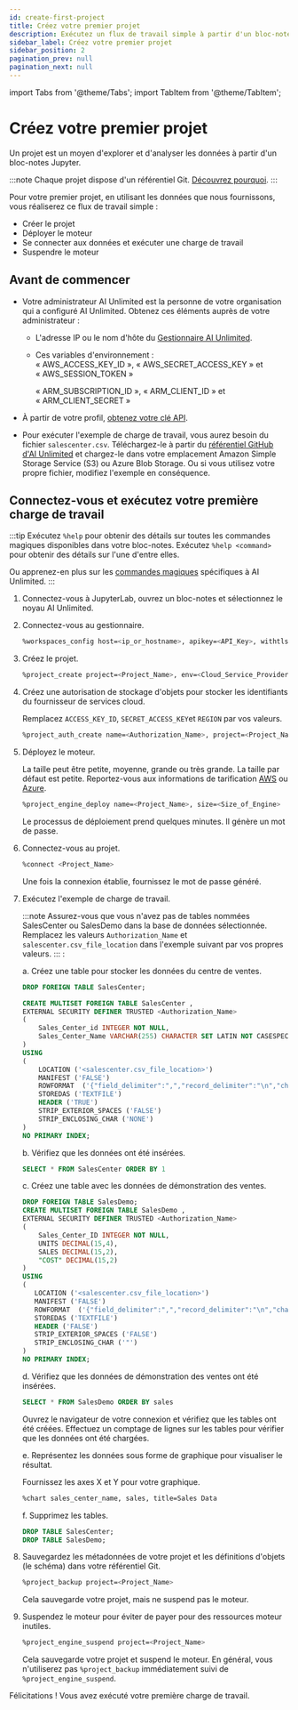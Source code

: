 ```yaml
---
id: create-first-project
title: Créez votre premier projet
description: Exécutez un flux de travail simple à partir d'un bloc-notes Jupyter.
sidebar_label: Créez votre premier projet
sidebar_position: 2
pagination_prev: null
pagination_next: null
---
```


import Tabs from '@theme/Tabs';
import TabItem from '@theme/TabItem';

# Créez votre premier projet

Un projet est un moyen d'explorer et d'analyser les données à partir d'un bloc-notes Jupyter. 

:::note
Chaque projet dispose d'un référentiel Git. [Découvrez pourquoi](../glossary.md#project-repository).
:::

Pour votre premier projet, en utilisant les données que nous fournissons, vous réaliserez ce flux de travail simple :

- Créer le projet
- Déployer le moteur
- Se connecter aux données et exécuter une charge de travail
- Suspendre le moteur


## Avant de commencer

- Votre administrateur AI Unlimited est la personne de votre organisation qui a configuré AI Unlimited. Obtenez ces éléments auprès de votre administrateur :

  - L'adresse IP ou le nom d'hôte du [Gestionnaire AI Unlimited](../glossary.md#ai-unlimited-manager).

  - Ces variables d'environnement :   
    <Tabs>
    <TabItem value="aws" label="AWS" default>
    «&nbsp;AWS_ACCESS_KEY_ID&nbsp;», «&nbsp;AWS_SECRET_ACCESS_KEY&nbsp;» et «&nbsp;AWS_SESSION_TOKEN&nbsp;»

    </TabItem>
    <TabItem value="azure" label="Azure">
    «&nbsp;ARM_SUBSCRIPTION_ID&nbsp;», «&nbsp;ARM_CLIENT_ID&nbsp;» et «&nbsp;ARM_CLIENT_SECRET&nbsp;»

    </TabItem>
    </Tabs> 

- À partir de votre profil, [obtenez votre clé API](./get-api-key.md).

- Pour exécuter l'exemple de charge de travail, vous aurez besoin du fichier `salescenter.csv`. Téléchargez-le à partir du [référentiel GitHub d'AI Unlimited](https://github.com/Teradata/ai-unlimited/tree/develop/examples/GetStarted/data) et chargez-le dans votre emplacement Amazon Simple Storage Service (S3) ou Azure Blob Storage. Ou si vous utilisez votre propre fichier, modifiez l'exemple en conséquence.


## Connectez-vous et exécutez votre première charge de travail

:::tip
Exécutez `%help` pour obtenir des détails sur toutes les commandes magiques disponibles dans votre bloc-notes. Exécutez `%help <command>` pour obtenir des détails sur l'une d'entre elles. 

Ou apprenez-en plus sur les [commandes magiques](./magic-commands.md) spécifiques à AI Unlimited. 
:::

1. Connectez-vous à JupyterLab, ouvrez un bloc-notes et sélectionnez le noyau AI Unlimited.

2. Connectez-vous au gestionnaire.
    ```bash
    %workspaces_config host=<ip_or_hostname>, apikey=<API_Key>, withtls=T 	
    ```

3. Créez le projet.
    ```bash
    %project_create project=<Project_Name>, env=<Cloud_Service_Provider>
    ```

4. Créez une autorisation de stockage d'objets pour stocker les identifiants du fournisseur de services cloud. 

    Remplacez `ACCESS_KEY_ID`, `SECRET_ACCESS_KEY`et `REGION` par vos valeurs.

    ```bash
    %project_auth_create name=<Authorization_Name>, project=<Project_Name>, key=<ACCESS_KEY_ID>, secret=<SECRET_ACCESS_KEY>, region=<REGION>
    ```

5. Déployez le moteur.

    La taille peut être petite, moyenne, grande ou très grande. La taille par défaut est petite. Reportez-vous aux informations de tarification [AWS](http://aws.amazon.com/marketplace/pp/prodview-2srvuo3mwqlig) ou [Azure](https://azuremarketplace.microsoft.com/en-us/marketplace/apps/teradata.ai-unlimited?tab=Overview).
    ```bash
    %project_engine_deploy name=<Project_Name>, size=<Size_of_Engine>
    ```
    Le processus de déploiement prend quelques minutes. Il génère un mot de passe.

6. Connectez-vous au projet.
    ```bash
    %connect <Project_Name>
    ```
    Une fois la connexion établie, fournissez le mot de passe généré.

7. Exécutez l'exemple de charge de travail.

    :::note
    Assurez-vous que vous n'avez pas de tables nommées SalesCenter ou SalesDemo dans la base de données sélectionnée. Remplacez les valeurs `Authorization_Name` et `salescenter.csv_file_location` dans l'exemple suivant par vos propres valeurs.
    ::: :

    a. Créez une table pour stocker les données du centre de ventes. 
    ```sql
    DROP FOREIGN TABLE SalesCenter;

    CREATE MULTISET FOREIGN TABLE SalesCenter ,
    EXTERNAL SECURITY DEFINER TRUSTED <Authorization_Name>
    (
        Sales_Center_id INTEGER NOT NULL,
        Sales_Center_Name VARCHAR(255) CHARACTER SET LATIN NOT CASESPECIFIC
    )
    USING
    (
        LOCATION ('<salescenter.csv_file_location>')
        MANIFEST ('FALSE')
        ROWFORMAT  ('{"field_delimiter":",","record_delimiter":"\n","character_set":"LATIN"}')
        STOREDAS ('TEXTFILE')
        HEADER ('TRUE')
        STRIP_EXTERIOR_SPACES ('FALSE')
        STRIP_ENCLOSING_CHAR ('NONE')
    )
    NO PRIMARY INDEX;

    ```
     b. Vérifiez que les données ont été insérées.
    ```sql
    SELECT * FROM SalesCenter ORDER BY 1
    ```
    c. Créez une table avec les données de démonstration des ventes.
    ```sql
    DROP FOREIGN TABLE SalesDemo;
    CREATE MULTISET FOREIGN TABLE SalesDemo ,
    EXTERNAL SECURITY DEFINER TRUSTED <Authorization_Name>
    (
        Sales_Center_ID INTEGER NOT NULL,
        UNITS DECIMAL(15,4),
        SALES DECIMAL(15,2),
        "COST" DECIMAL(15,2)
    )
   USING
   (
       LOCATION ('<salescenter.csv_file_location>')
       MANIFEST ('FALSE')
       ROWFORMAT  ('{"field_delimiter":",","record_delimiter":"\n","character_set":"LATIN"}')
       STOREDAS ('TEXTFILE')
       HEADER ('FALSE')
       STRIP_EXTERIOR_SPACES ('FALSE')
       STRIP_ENCLOSING_CHAR ('"')
   )
   NO PRIMARY INDEX;
    ```
    d. Vérifiez que les données de démonstration des ventes ont été insérées.

    ```sql
    SELECT * FROM SalesDemo ORDER BY sales
    ```
    Ouvrez le navigateur de votre connexion et vérifiez que les tables ont été créées. Effectuez un comptage de lignes sur les tables pour vérifier que les données ont été chargées.

    e. Représentez les données sous forme de graphique pour visualiser le résultat.

    Fournissez les axes X et Y pour votre graphique.

    ```bash
    %chart sales_center_name, sales, title=Sales Data
    ```
    f. Supprimez les tables.
    ```sql
    DROP TABLE SalesCenter;
    DROP TABLE SalesDemo;
    ```

8. Sauvegardez les métadonnées de votre projet et les définitions d'objets (le schéma) dans votre référentiel Git.
	```bash
	%project_backup project=<Project_Name>
	```
   Cela sauvegarde votre projet, mais ne suspend pas le moteur.
   
9. Suspendez le moteur pour éviter de payer pour des ressources moteur inutiles.
    ```bash
    %project_engine_suspend project=<Project_Name>
    ```
   Cela sauvegarde votre projet et suspend le moteur. En général, vous n'utiliserez pas `%project_backup` immédiatement suivi de `%project_engine_suspend`.

Félicitations ! Vous avez exécuté votre première charge de travail.